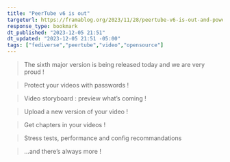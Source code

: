 ```yaml
---
title: "PeerTube v6 is out"
targeturl: https://framablog.org/2023/11/28/peertube-v6-is-out-and-powered-by-your-ideas/
response_type: bookmark
dt_published: "2023-12-05 21:51"
dt_updated: "2023-12-05 21:51 -05:00"
tags: ["fediverse","peertube","video","opensource"]
---
```


> The sixth major version is being released today and we are very proud ! 

> Protect your videos with passwords !

> Video storyboard : preview what’s coming !

> Upload a new version of your video !

> Get chapters in your videos !

> Stress tests, performance and config recommandations

> …and there’s always more !